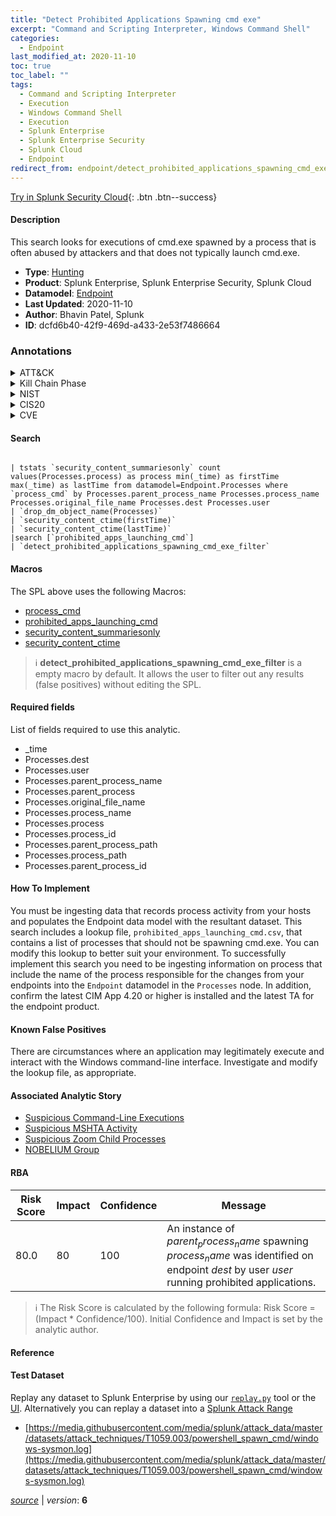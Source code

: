 ```yaml
---
title: "Detect Prohibited Applications Spawning cmd exe"
excerpt: "Command and Scripting Interpreter, Windows Command Shell"
categories:
  - Endpoint
last_modified_at: 2020-11-10
toc: true
toc_label: ""
tags:
  - Command and Scripting Interpreter
  - Execution
  - Windows Command Shell
  - Execution
  - Splunk Enterprise
  - Splunk Enterprise Security
  - Splunk Cloud
  - Endpoint
redirect_from: endpoint/detect_prohibited_applications_spawning_cmd_exe/
---
```




[Try in Splunk Security Cloud](https://www.splunk.com/en_us/cyber-security.html){: .btn .btn--success}

#### Description

This search looks for executions of cmd.exe spawned by a process that is often abused by attackers and that does not typically launch cmd.exe.

- **Type**: [Hunting](https://github.com/splunk/security_content/wiki/Detection-Analytic-Types)
- **Product**: Splunk Enterprise, Splunk Enterprise Security, Splunk Cloud
- **Datamodel**: [Endpoint](https://docs.splunk.com/Documentation/CIM/latest/User/Endpoint)
- **Last Updated**: 2020-11-10
- **Author**: Bhavin Patel, Splunk
- **ID**: dcfd6b40-42f9-469d-a433-2e53f7486664

### Annotations
<details>
  <summary>ATT&CK</summary>

<div markdown="1">

#### [ATT&CK](https://attack.mitre.org/)

| ID          | Technique   | Tactic         |
| ----------- | ----------- |--------------- |
| [T1059](https://attack.mitre.org/techniques/T1059/) | Command and Scripting Interpreter | Execution |

| [T1059.003](https://attack.mitre.org/techniques/T1059/003/) | Windows Command Shell | Execution |

</div>
</details>


<details>
  <summary>Kill Chain Phase</summary>

<div markdown="1">

* Exploitation


</div>
</details>


<details>
  <summary>NIST</summary>

<div markdown="1">

* PR.PT
* DE.CM



</div>
</details>

<details>
  <summary>CIS20</summary>

<div markdown="1">

* CIS 8



</div>
</details>

<details>
  <summary>CVE</summary>

<div markdown="1">


</div>
</details>


#### Search

```

| tstats `security_content_summariesonly` count values(Processes.process) as process min(_time) as firstTime max(_time) as lastTime from datamodel=Endpoint.Processes where `process_cmd` by Processes.parent_process_name Processes.process_name Processes.original_file_name Processes.dest Processes.user
| `drop_dm_object_name(Processes)` 
| `security_content_ctime(firstTime)`
| `security_content_ctime(lastTime)` 
|search [`prohibited_apps_launching_cmd`] 
| `detect_prohibited_applications_spawning_cmd_exe_filter`
```

#### Macros
The SPL above uses the following Macros:
* [process_cmd](https://github.com/splunk/security_content/blob/develop/macros/process_cmd.yml)
* [prohibited_apps_launching_cmd](https://github.com/splunk/security_content/blob/develop/macros/prohibited_apps_launching_cmd.yml)
* [security_content_summariesonly](https://github.com/splunk/security_content/blob/develop/macros/security_content_summariesonly.yml)
* [security_content_ctime](https://github.com/splunk/security_content/blob/develop/macros/security_content_ctime.yml)

> :information_source:
> **detect_prohibited_applications_spawning_cmd_exe_filter** is a empty macro by default. It allows the user to filter out any results (false positives) without editing the SPL.



#### Required fields
List of fields required to use this analytic.
* _time
* Processes.dest
* Processes.user
* Processes.parent_process_name
* Processes.parent_process
* Processes.original_file_name
* Processes.process_name
* Processes.process
* Processes.process_id
* Processes.parent_process_path
* Processes.process_path
* Processes.parent_process_id



#### How To Implement
You must be ingesting data that records process activity from your hosts and populates the Endpoint data model with the resultant dataset. This search includes a lookup file, `prohibited_apps_launching_cmd.csv`, that contains a list of processes that should not be spawning cmd.exe. You can modify this lookup to better suit your environment. To successfully implement this search you need to be ingesting information on process that include the name of the process responsible for the changes from your endpoints into the `Endpoint` datamodel in the `Processes` node. In addition, confirm the latest CIM App 4.20 or higher is installed and the latest TA for the endpoint product.
#### Known False Positives
There are circumstances where an application may legitimately execute and interact with the Windows command-line interface. Investigate and modify the lookup file, as appropriate.

#### Associated Analytic Story
* [Suspicious Command-Line Executions](/stories/suspicious_command-line_executions)
* [Suspicious MSHTA Activity](/stories/suspicious_mshta_activity)
* [Suspicious Zoom Child Processes](/stories/suspicious_zoom_child_processes)
* [NOBELIUM Group](/stories/nobelium_group)




#### RBA

| Risk Score  | Impact      | Confidence   | Message      |
| ----------- | ----------- |--------------|--------------|
| 80.0 | 80 | 100 | An instance of $parent_process_name$ spawning $process_name$ was identified on endpoint $dest$ by user $user$ running prohibited applications. |


> :information_source:
> The Risk Score is calculated by the following formula: Risk Score = (Impact * Confidence/100). Initial Confidence and Impact is set by the analytic author.


#### Reference


#### Test Dataset
Replay any dataset to Splunk Enterprise by using our [`replay.py`](https://github.com/splunk/attack_data#using-replaypy) tool or the [UI](https://github.com/splunk/attack_data#using-ui).
Alternatively you can replay a dataset into a [Splunk Attack Range](https://github.com/splunk/attack_range#replay-dumps-into-attack-range-splunk-server)

* [https://media.githubusercontent.com/media/splunk/attack_data/master/datasets/attack_techniques/T1059.003/powershell_spawn_cmd/windows-sysmon.log](https://media.githubusercontent.com/media/splunk/attack_data/master/datasets/attack_techniques/T1059.003/powershell_spawn_cmd/windows-sysmon.log)



[*source*](https://github.com/splunk/security_content/tree/develop/detections/endpoint/detect_prohibited_applications_spawning_cmd_exe.yml) \| *version*: **6**